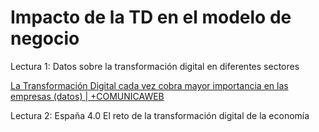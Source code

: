 # Impacto de la TD en el modelo de negocio

Lectura 1: Datos sobre la transformación digital en diferentes sectores

[La Transformación Digital cada vez cobra mayor importancia en las empresas (datos) | +COMUNICAWEB](https://comunica-web.com/blog/marketing-digital/transformacion-digital-datos/)


Lectura 2: España 4.0 El reto de la transformación digital de la economía


